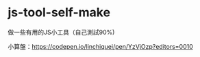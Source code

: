 # js-tool-self-make

做一些有用的JS小工具（自己測試90%)

小算盤：https://codepen.io/linchiquei/pen/YzVjOzp?editors=0010
